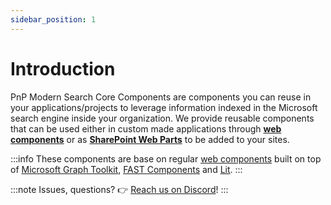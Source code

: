 ```yaml
---
sidebar_position: 1
---
```


# Introduction


PnP Modern Search Core Components are components you can reuse in your applications/projects to leverage information indexed in the Microsoft search engine inside your organization. We provide reusable components that can be used either in custom made applications through [**web components**](./web-components/available-components) or as [**SharePoint Web Parts**](./sharepoint-webparts/add-webparts) to be added to your sites.

:::info
These components are base on regular [web components](https://developer.mozilla.org/en-US/docs/Web/Web_Components) built on top of [Microsoft Graph Toolkit](https://learn.microsoft.com/en-us/graph/toolkit/overview), [FAST Components](https://www.fast.design/) and [Lit](https://lit.dev/docs/).
:::

:::note Issues, questions?
    👉 [Reach us on Discord](https://discord.com/channels/1095788595010338956/1096363589620731944)!
:::